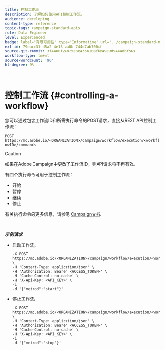 ```yaml
---
title: 控制工作流
description: 了解如何使用API控制工作流。
audience: developing
content-type: reference
topic-tags: campaign-standard-apis
role: Data Engineer
level: Experienced
badge: label="有限可用性" type="Informative" url="../campaign-standard-migration-home.md" tooltip="仅限于Campaign Standard已迁移的用户"
exl-id: 79eacc31-d5a2-4e13-aa0b-744d7ab7004f
source-git-commit: 3f4400f24b75e8e435610afbe49e9d9444dbf563
workflow-type: tm+mt
source-wordcount: '96'
ht-degree: 9%

---
```


# 控制工作流 {#controlling-a-workflow}

您可以通过包含工作流ID和所需执行命令的POST请求，直接从REST API控制工作流：

`POST https://mc.adobe.io/<ORGANIZATION>/campaign/workflow/execution/<workflowID>/commands`

>[!CAUTION]
>
>如果在Adobe Campaign中更改了工作流ID，则API请求将不再有效。

有四个执行命令可用于控制工作流：

* 开始
* 暂停
* 继续
* 停止

有关执行命令的更多信息，请参见 [Campaign文档](https://experienceleague.adobe.com/docs/campaign-standard/using/managing-processes-and-data/executing-a-workflow/about-workflow-execution.html).

<br/>

***示例请求***

* 启动工作流。

  ```
  -X POST https://mc.adobe.io/<ORGANIZATION>/campaign/workflow/execution/<workflowID>/commands \
  -H 'Content-Type: application/json' \
  -H 'Authorization: Bearer <ACCESS_TOKEN>' \
  -H 'Cache-Control: no-cache' \
  -H 'X-Api-Key: <API_KEY>' \
  -i
  -d '{"method":"start"}'
  ```

  <!-- + réponse -->

* 停止工作流。

  ```
  -X POST https://mc.adobe.io/<ORGANIZATION>/campaign/workflow/execution/<workflowID>/commands \
  -H 'Content-Type: application/json' \
  -H 'Authorization: Bearer <ACCESS_TOKEN>' \
  -H 'Cache-Control: no-cache' \
  -H 'X-Api-Key: <API_KEY>' \
  -i
  -d '{"method":"stop"}'
  ```

  <!-- + réponse -->
